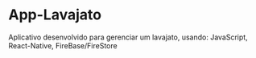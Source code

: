 # App-Lavajato
 Aplicativo desenvolvido para gerenciar um lavajato, usando: JavaScript, React-Native, FireBase/FireStore
